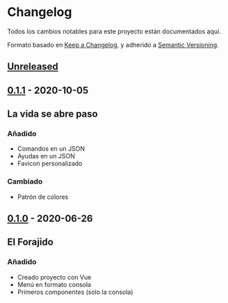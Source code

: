 # Changelog

Todos los cambios notables para este proyecto están documentados aquí.

Formato basado en [Keep a Changelog](https://keepachangelog.com/en/1.0.0/),
y adherido a [Semantic Versioning](https://semver.org/spec/v2.0.0.html).

## [Unreleased]

## [0.1.1] - 2020-10-05

## La vida se abre paso

### Añadido

- Comandos en un JSON
- Ayudas en un JSON
- Favicon personalizado

### Cambiado

- Patrón de colores

## [0.1.0] - 2020-06-26

## El Forajido

### Añadido

- Creado proyecto con Vue
- Menú en formato consola
- Primeros componentes (solo la consola)


[Unreleased]: https://github.com/juananmuxed/muxed/compare/v0.1.1...HEAD
[0.1.1]: https://github.com/juananmuxed/muxed/releases/tag/v0.1.1
[0.1.0]: https://github.com/juananmuxed/muxed/releases/tag/v0.1.0
